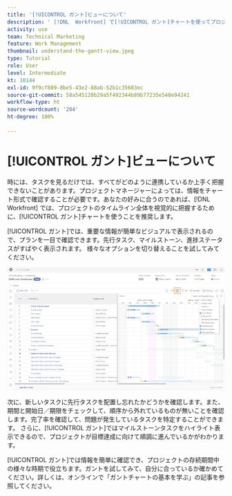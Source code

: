 ```yaml
---
title: '[!UICONTROL ガント]ビューについて'
description: ' [!DNL  Workfront] で[!UICONTROL ガント]チャートを使ってプロジェクトを表示する方法を説明します。'
activity: use
team: Technical Marketing
feature: Work Management
thumbnail: understand-the-gantt-view.jpeg
type: Tutorial
role: User
level: Intermediate
kt: 10144
exl-id: 9f9cf889-8be5-43e2-88ab-52b1c35603ec
source-git-commit: 58a545120b29a5f492344b89b77235e548e94241
workflow-type: ht
source-wordcount: '204'
ht-degree: 100%

---
```


# [!UICONTROL ガント]ビューについて

時には、タスクを見るだけでは、すべてがどのように連携しているか上手く把握できないことがあります。プロジェクトマネージャーによっては、情報をチャート形式で確認することが必要です。あなたの好みに合うのであれば、[!DNL Workfront] では、プロジェクトのタイムライン全体を視覚的に把握するために、[!UICONTROL ガント]チャートを使うことを推奨します。

[!UICONTROL ガント]では、重要な情報が簡単なビジュアルで表示されるので、プランを一目で確認できます。先行タスク、マイルストーン、進捗ステータスがすばやく表示されます。 様々なオプションを切り替えることを試してみてください。

![[!UICONTROL ガント]チャート](assets/planner-fund-gantt.png)

次に、新しいタスクに先行タスクを配置し忘れたかどうかを確認します。また、期間と開始日／期限をチェックして、順序から外れているものが無いことを確認します。完了率を確認して、問題が発生しているタスクを特定することができます。 さらに、[!UICONTROL ガント]ではマイルストーンタスクをハイライト表示できるので、プロジェクトが目標達成に向けて順調に進んでいるかがわかります。

<!---
this paragraph needs an article URL
--->

[!UICONTROL ガント]では情報を簡単に確認でき、プロジェクトの存続期間中の様々な時期で役立ちます。ガントを試してみて、自分に合っているか確かめてください。詳しくは、オンラインで「ガントチャートの基本を学ぶ」の記事を参照してください。

<!---
Getting started with the Gantt chart
Overview of the project critical path
--->
